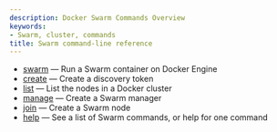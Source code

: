 ```yaml
---
description: Docker Swarm Commands Overview
keywords:
- Swarm, cluster, commands
title: Swarm command-line reference
---
```


-   [swarm](swarm.md) — Run a Swarm container on Docker Engine
-   [create](create.md) — Create a discovery token
-   [list](list.md) — List the nodes in a Docker cluster
-   [manage](manage.md) — Create a Swarm manager
-   [join](join.md) — Create a Swarm node
-   [help](help.md) — See a list of Swarm commands, or help for one command
